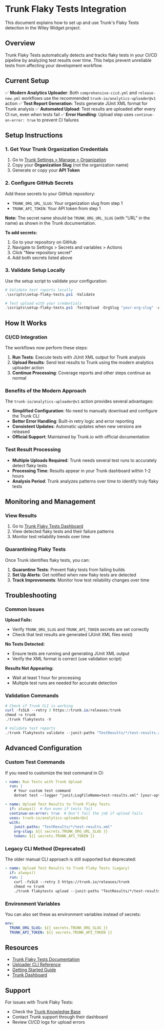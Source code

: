 # Trunk Flaky Tests Integration

This document explains how to set up and use Trunk's Flaky Tests detection in the Wiley Widget project.

## Overview

Trunk Flaky Tests automatically detects and tracks flaky tests in your CI/CD pipeline by analyzing test results over time. This helps prevent unreliable tests from affecting your development workflow.

## Current Setup

✅ **Modern Analytics Uploader**: Both `comprehensive-cicd.yml` and `release-new.yml` workflows use the recommended `trunk-io/analytics-uploader@v1` action
✅ **Test Report Generation**: Tests generate JUnit XML format for Trunk analysis
✅ **Automated Upload**: Test results are uploaded after every CI run, even when tests fail
✅ **Error Handling**: Upload step uses `continue-on-error: true` to prevent CI failures

## Setup Instructions

### 1. Get Your Trunk Organization Credentials

1. Go to [Trunk Settings > Manage > Organization](https://app.trunk.io/settings/manage/organization)
2. Copy your **Organization Slug** (not the organization name)
3. Generate or copy your **API Token**

### 2. Configure GitHub Secrets

Add these secrets to your GitHub repository:

- `TRUNK_ORG_URL_SLUG`: Your organization slug from step 1
- `TRUNK_API_TOKEN`: Your API token from step 1

**Note:** The secret name should be `TRUNK_ORG_URL_SLUG` (with "URL" in the name) as shown in the Trunk documentation.

**To add secrets:**
1. Go to your repository on GitHub
2. Navigate to Settings > Secrets and variables > Actions
3. Click "New repository secret"
4. Add both secrets listed above

### 3. Validate Setup Locally

Use the setup script to validate your configuration:

```powershell
# Validate test reports locally
.\scripts\setup-flaky-tests.ps1 -Validate

# Test upload with your credentials
.\scripts\setup-flaky-tests.ps1 -TestUpload -OrgSlug "your-org-slug" -ApiToken "your-token"
```

## How It Works

### CI/CD Integration

The workflows now perform these steps:

1. **Run Tests**: Execute tests with JUnit XML output for Trunk analysis
2. **Upload Results**: Send test results to Trunk using the modern analytics uploader action
3. **Continue Processing**: Coverage reports and other steps continue as normal

### Benefits of the Modern Approach

The `trunk-io/analytics-uploader@v1` action provides several advantages:

- **Simplified Configuration**: No need to manually download and configure the Trunk CLI
- **Better Error Handling**: Built-in retry logic and error reporting
- **Consistent Updates**: Automatic updates when new versions are released
- **Official Support**: Maintained by Trunk.io with official documentation

### Test Result Processing

- **Multiple Uploads Required**: Trunk needs several test runs to accurately detect flaky tests
- **Processing Time**: Results appear in your Trunk dashboard within 1-2 hours
- **Analysis Period**: Trunk analyzes patterns over time to identify truly flaky tests

## Monitoring and Management

### View Results

1. Go to [Trunk Flaky Tests Dashboard](https://app.trunk.io/flaky-tests)
2. View detected flaky tests and their failure patterns
3. Monitor test reliability trends over time

### Quarantining Flaky Tests

Once Trunk identifies flaky tests, you can:

1. **Quarantine Tests**: Prevent flaky tests from failing builds
2. **Set Up Alerts**: Get notified when new flaky tests are detected
3. **Track Improvements**: Monitor how test reliability changes over time

## Troubleshooting

### Common Issues

**Upload Fails:**
- Verify `TRUNK_ORG_SLUG` and `TRUNK_API_TOKEN` secrets are set correctly
- Check that test results are generated (JUnit XML files exist)

**No Tests Detected:**
- Ensure tests are running and generating JUnit XML output
- Verify the XML format is correct (use validation script)

**Results Not Appearing:**
- Wait at least 1 hour for processing
- Multiple test runs are needed for accurate detection

### Validation Commands

```powershell
# Check if Trunk CLI is working
curl -fsSLO --retry 3 https://trunk.io/releases/trunk
chmod +x trunk
./trunk flakytests -V

# Validate test reports
./trunk flakytests validate --junit-paths "TestResults/*/test-results.xml"
```

## Advanced Configuration

### Custom Test Commands

If you need to customize the test command in CI:

```yaml
- name: Run Tests with Trunk Upload
  run: |
    # Your custom test command
    dotnet test --logger "junit;LogFileName=test-results.xml" [your-options]

- name: Upload Test Results to Trunk Flaky Tests
  if: always()  # Run even if tests fail
  continue-on-error: true  # Don't fail the job if upload fails
  uses: trunk-io/analytics-uploader@v1
  with:
    junit-paths: "TestResults/*/test-results.xml"
    org-slug: ${{ secrets.TRUNK_ORG_URL_SLUG }}
    token: ${{ secrets.TRUNK_API_TOKEN }}
```

### Legacy CLI Method (Deprecated)

The older manual CLI approach is still supported but deprecated:

```yaml
- name: Upload Test Results to Trunk Flaky Tests (Legacy)
  if: always()
  run: |
    curl -fsSLO --retry 3 https://trunk.io/releases/trunk
    chmod +x trunk
    ./trunk flakytests upload --junit-paths "TestResults/*/test-results.xml" --org-url-slug ${{ secrets.TRUNK_ORG_URL_SLUG }} --token ${{ secrets.TRUNK_API_TOKEN }}
```

### Environment Variables

You can also set these as environment variables instead of secrets:

```yaml
env:
  TRUNK_ORG_SLUG: ${{ secrets.TRUNK_ORG_SLUG }}
  TRUNK_API_TOKEN: ${{ secrets.TRUNK_API_TOKEN }}
```

## Resources

- [Trunk Flaky Tests Documentation](https://docs.trunk.io/flaky-tests)
- [Uploader CLI Reference](https://docs.trunk.io/flaky-tests/uploader)
- [Getting Started Guide](https://docs.trunk.io/flaky-tests/get-started)
- [Trunk Dashboard](https://app.trunk.io)

## Support

For issues with Trunk Flaky Tests:
- Check the [Trunk Knowledge Base](https://docs.trunk.io/)
- Contact Trunk support through their dashboard
- Review CI/CD logs for upload errors
